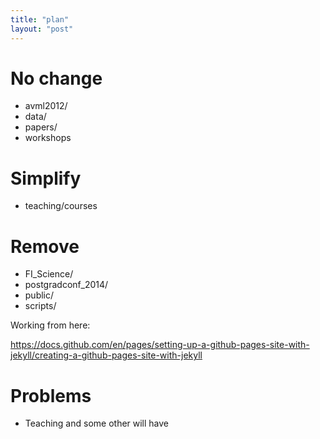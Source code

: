 ```yaml
---
title: "plan"
layout: "post"
---
```

# No change

- avml2012/
- data/
- papers/
- workshops

# Simplify

- teaching/courses

# Remove

- FI_Science/
- postgradconf_2014/
- public/
- scripts/

Working from here:

<https://docs.github.com/en/pages/setting-up-a-github-pages-site-with-jekyll/creating-a-github-pages-site-with-jekyll>

# Problems

- Teaching and some other will have

